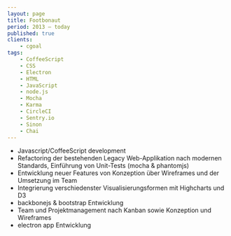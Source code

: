 ```yaml
---
layout: page
title: Footbonaut
period: 2013 – today
published: true
clients:
    - cgoal
tags:
    - CoffeeScript
    - CSS
    - Electron
    - HTML
    - JavaScript
    - node.js
    - Mocha
    - Karma
    - CircleCI
    - Sentry.io
    - Sinon
    - Chai
---
```

- Javascript/CoffeeScript development
- Refactoring der bestehenden Legacy Web-Applikation nach modernen Standards, Einführung von Unit-Tests (mocha & phantomjs)
- Entwicklung neuer Features von Konzeption über Wireframes und der Umsetzung im Team
- Integrierung verschiedenster Visualisierungsformen mit Highcharts und D3
- backbonejs & bootstrap Entwicklung
- Team und Projektmanagement nach Kanban sowie Konzeption und Wireframes
- electron app Entwicklung
